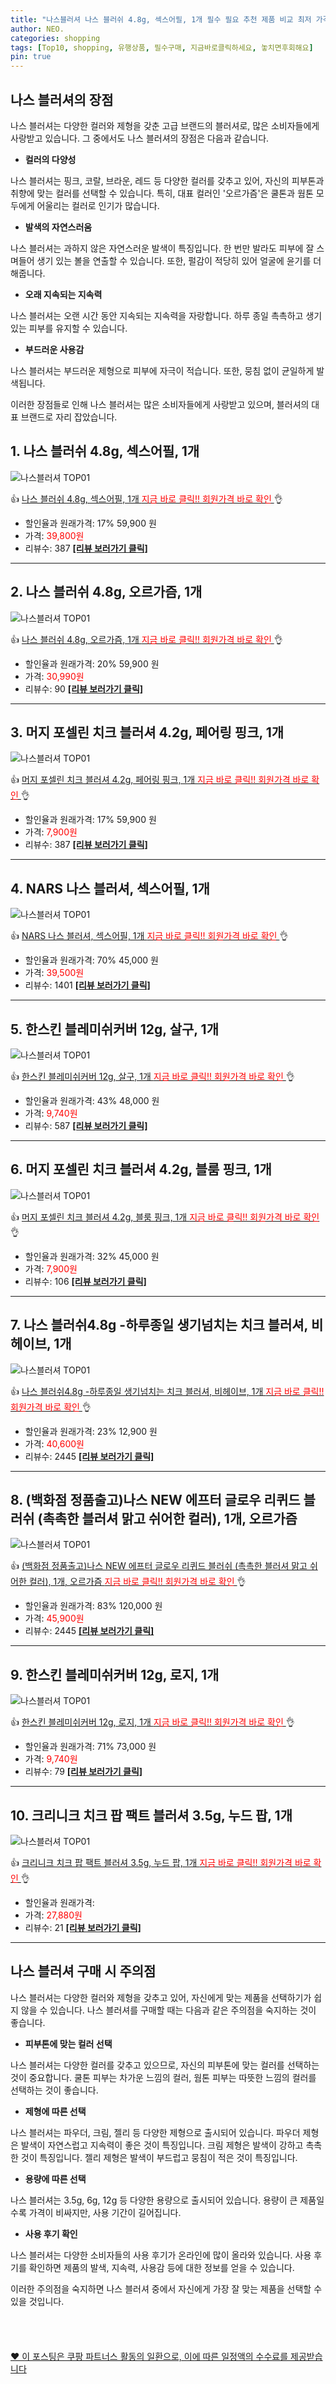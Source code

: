 ```yaml
---
title: "나스블러셔 나스 블러쉬 4.8g, 섹스어필, 1개 필수 필요 추천 제품 비교 최저 가격 비교 장점 구매 후기 구매평"
author: NEO.
categories: shopping
tags: [Top10, shopping, 유행상품, 필수구매, 지금바로클릭하세요, 놓치면후회해요]
pin: true
---
```

## 나스 블러셔의 장점

나스 블러셔는 다양한 컬러와 제형을 갖춘 고급 브랜드의 블러셔로, 많은 소비자들에게 사랑받고 있습니다. 그 중에서도 나스 블러셔의 장점은 다음과 같습니다.

* **컬러의 다양성**

나스 블러셔는 핑크, 코랄, 브라운, 레드 등 다양한 컬러를 갖추고 있어, 자신의 피부톤과 취향에 맞는 컬러를 선택할 수 있습니다. 특히, 대표 컬러인 '오르가즘'은 쿨톤과 웜톤 모두에게 어울리는 컬러로 인기가 많습니다.

* **발색의 자연스러움**

나스 블러셔는 과하지 않은 자연스러운 발색이 특징입니다. 한 번만 발라도 피부에 잘 스며들어 생기 있는 볼을 연출할 수 있습니다. 또한, 펄감이 적당히 있어 얼굴에 윤기를 더해줍니다.

* **오래 지속되는 지속력**

나스 블러셔는 오랜 시간 동안 지속되는 지속력을 자랑합니다. 하루 종일 촉촉하고 생기 있는 피부를 유지할 수 있습니다.

* **부드러운 사용감**

나스 블러셔는 부드러운 제형으로 피부에 자극이 적습니다. 또한, 뭉침 없이 균일하게 발색됩니다.

이러한 장점들로 인해 나스 블러셔는 많은 소비자들에게 사랑받고 있으며, 블러셔의 대표 브랜드로 자리 잡았습니다.

   

## 1. 나스 블러쉬 4.8g, 섹스어필, 1개

![나스블러셔 TOP01](https://thumbnail7.coupangcdn.com/thumbnails/remote/490x490ex/image/vendor_inventory/9a75/df2b27ee7f97b5924170760092818a9635ed7ca378db892cab59ec129e77.jpg)


👍 [나스 블러쉬 4.8g, 섹스어필, 1개 <font color=red> 지금 바로 클릭!! 회원가격 바로 확인 </font> ](https://link.coupang.com/re/AFFSDP?lptag=AF3617701&subid=GithubCoopas&pageKey=4056007&traceid=V0-153&itemId=103774982&vendorItemId=86546487628) 👌 


- 할인율과 원래가격: 17%  59,900   원
- 가격: <span style='color:red'>39,800원</span>
- 리뷰수: 387  [**[리뷰 보러가기 클릭]**](https://link.coupang.com/re/AFFSDP?lptag=AF3617701&subid=GithubCoopas&pageKey=4056007&traceid=V0-153&itemId=103774982&vendorItemId=86546487628)

---


   

## 2. 나스 블러쉬 4.8g, 오르가즘, 1개

![나스블러셔 TOP01](https://thumbnail7.coupangcdn.com/thumbnails/remote/490x490ex/image/vendor_inventory/c673/7086cc4f20c5c6dad9ef3f22b84fb807aa7690c1e1059deb0f552ccb2d10.jpg)


👍 [나스 블러쉬 4.8g, 오르가즘, 1개 <font color=red> 지금 바로 클릭!! 회원가격 바로 확인 </font> ](https://link.coupang.com/re/AFFSDP?lptag=AF3617701&subid=GithubCoopas&pageKey=4056007&traceid=V0-153&itemId=20891429&vendorItemId=85677686651) 👌 


- 할인율과 원래가격: 20%  59,900   원
- 가격: <span style='color:red'>30,990원</span>
- 리뷰수: 90  [**[리뷰 보러가기 클릭]**](https://link.coupang.com/re/AFFSDP?lptag=AF3617701&subid=GithubCoopas&pageKey=4056007&traceid=V0-153&itemId=20891429&vendorItemId=85677686651)

---


   

## 3. 머지 포셀린 치크 블러셔 4.2g, 페어링 핑크, 1개

![나스블러셔 TOP01](https://thumbnail6.coupangcdn.com/thumbnails/remote/490x490ex/image/rs_quotation_api/hwpkkazo/1cb292c50c1f4a499249d887b85e5189.jpg)


👍 [머지 포셀린 치크 블러셔 4.2g, 페어링 핑크, 1개 <font color=red> 지금 바로 클릭!! 회원가격 바로 확인 </font> ](https://link.coupang.com/re/AFFSDP?lptag=AF3617701&subid=GithubCoopas&pageKey=7193954091&traceid=V0-153&itemId=18169540903&vendorItemId=85318974983) 👌 


- 할인율과 원래가격: 17%  59,900   원
- 가격: <span style='color:red'>7,900원</span>
- 리뷰수: 387  [**[리뷰 보러가기 클릭]**](https://link.coupang.com/re/AFFSDP?lptag=AF3617701&subid=GithubCoopas&pageKey=7193954091&traceid=V0-153&itemId=18169540903&vendorItemId=85318974983)

---


   

## 4. NARS 나스 블러셔, 섹스어필, 1개

![나스블러셔 TOP01](https://thumbnail7.coupangcdn.com/thumbnails/remote/490x490ex/image/vendor_inventory/f984/305874eaa8f0a65cfd2a609c7fa2751e0adc93ae56c4172e39cedcab3e58.jpg)


👍 [NARS 나스 블러셔, 섹스어필, 1개 <font color=red> 지금 바로 클릭!! 회원가격 바로 확인 </font> ](https://link.coupang.com/re/AFFSDP?lptag=AF3617701&subid=GithubCoopas&pageKey=7488287840&traceid=V0-153&itemId=105796040&vendorItemId=85263557190) 👌 


- 할인율과 원래가격: 70%  45,000   원
- 가격: <span style='color:red'>39,500원</span>
- 리뷰수: 1401  [**[리뷰 보러가기 클릭]**](https://link.coupang.com/re/AFFSDP?lptag=AF3617701&subid=GithubCoopas&pageKey=7488287840&traceid=V0-153&itemId=105796040&vendorItemId=85263557190)

---


   

## 5. 한스킨 블레미쉬커버 12g, 살구, 1개

![나스블러셔 TOP01](https://thumbnail8.coupangcdn.com/thumbnails/remote/490x490ex/image/retail/images/505309351487685-17833526-6490-4996-86fa-42cfb86e9fe5.jpg)


👍 [한스킨 블레미쉬커버 12g, 살구, 1개 <font color=red> 지금 바로 클릭!! 회원가격 바로 확인 </font> ](https://link.coupang.com/re/AFFSDP?lptag=AF3617701&subid=GithubCoopas&pageKey=25395218&traceid=V0-153&itemId=16756540968&vendorItemId=83938050243) 👌 


- 할인율과 원래가격: 43%  48,000   원
- 가격: <span style='color:red'>9,740원</span>
- 리뷰수: 587  [**[리뷰 보러가기 클릭]**](https://link.coupang.com/re/AFFSDP?lptag=AF3617701&subid=GithubCoopas&pageKey=25395218&traceid=V0-153&itemId=16756540968&vendorItemId=83938050243)

---


   

## 6. 머지 포셀린 치크 블러셔 4.2g, 블룸 핑크, 1개

![나스블러셔 TOP01](https://thumbnail7.coupangcdn.com/thumbnails/remote/490x490ex/image/rs_quotation_api/uj9s6o1i/7d0a49b0ce964ab19fe7be8a3932d28e.jpg)


👍 [머지 포셀린 치크 블러셔 4.2g, 블룸 핑크, 1개 <font color=red> 지금 바로 클릭!! 회원가격 바로 확인 </font> ](https://link.coupang.com/re/AFFSDP?lptag=AF3617701&subid=GithubCoopas&pageKey=7193954091&traceid=V0-153&itemId=18169540901&vendorItemId=85318974950) 👌 


- 할인율과 원래가격: 32%  45,000   원
- 가격: <span style='color:red'>7,900원</span>
- 리뷰수: 106  [**[리뷰 보러가기 클릭]**](https://link.coupang.com/re/AFFSDP?lptag=AF3617701&subid=GithubCoopas&pageKey=7193954091&traceid=V0-153&itemId=18169540901&vendorItemId=85318974950)

---


   

## 7. 나스 블러쉬4.8g -하루종일 생기넘치는 치크 블러셔, 비헤이브, 1개

![나스블러셔 TOP01](https://thumbnail9.coupangcdn.com/thumbnails/remote/490x490ex/image/vendor_inventory/9626/c1b68b3c0da5670abd2b37e48ffdd8be59003fc88662483384fe6a0a10e8.jpg)


👍 [나스 블러쉬4.8g -하루종일 생기넘치는 치크 블러셔, 비헤이브, 1개 <font color=red> 지금 바로 클릭!! 회원가격 바로 확인 </font> ](https://link.coupang.com/re/AFFSDP?lptag=AF3617701&subid=GithubCoopas&pageKey=7488287840&traceid=V0-153&itemId=17821698037&vendorItemId=86546487986) 👌 


- 할인율과 원래가격: 23%  12,900   원
- 가격: <span style='color:red'>40,600원</span>
- 리뷰수: 2445  [**[리뷰 보러가기 클릭]**](https://link.coupang.com/re/AFFSDP?lptag=AF3617701&subid=GithubCoopas&pageKey=7488287840&traceid=V0-153&itemId=17821698037&vendorItemId=86546487986)

---


   

## 8. (백화점 정품출고)나스 NEW 에프터 글로우 리퀴드 블러쉬 (촉촉한 블러셔 맑고 쉬어한 컬러), 1개, 오르가즘

![나스블러셔 TOP01](https://thumbnail8.coupangcdn.com/thumbnails/remote/490x490ex/image/vendor_inventory/3532/1c7dd239d899dd09edcb2d045d4042d7f9cfd5dd9534e10127269ec53f8f.jpeg)


👍 [(백화점 정품출고)나스 NEW 에프터 글로우 리퀴드 블러쉬 (촉촉한 블러셔 맑고 쉬어한 컬러), 1개, 오르가즘 <font color=red> 지금 바로 클릭!! 회원가격 바로 확인 </font> ](https://link.coupang.com/re/AFFSDP?lptag=AF3617701&subid=GithubCoopas&pageKey=7446468799&traceid=V0-153&itemId=19375712673&vendorItemId=86488399088) 👌 


- 할인율과 원래가격: 83%  120,000   원
- 가격: <span style='color:red'>45,900원</span>
- 리뷰수: 2445  [**[리뷰 보러가기 클릭]**](https://link.coupang.com/re/AFFSDP?lptag=AF3617701&subid=GithubCoopas&pageKey=7446468799&traceid=V0-153&itemId=19375712673&vendorItemId=86488399088)

---


   

## 9. 한스킨 블레미쉬커버 12g, 로지, 1개

![나스블러셔 TOP01](https://thumbnail7.coupangcdn.com/thumbnails/remote/490x490ex/image/retail/images/2022/11/17/17/7/52f1daa4-0e5d-4c30-a111-eff53b2b6883.jpg)


👍 [한스킨 블레미쉬커버 12g, 로지, 1개 <font color=red> 지금 바로 클릭!! 회원가격 바로 확인 </font> ](https://link.coupang.com/re/AFFSDP?lptag=AF3617701&subid=GithubCoopas&pageKey=25395218&traceid=V0-153&itemId=16756540975&vendorItemId=83938050264) 👌 


- 할인율과 원래가격: 71%  73,000   원
- 가격: <span style='color:red'>9,740원</span>
- 리뷰수: 79  [**[리뷰 보러가기 클릭]**](https://link.coupang.com/re/AFFSDP?lptag=AF3617701&subid=GithubCoopas&pageKey=25395218&traceid=V0-153&itemId=16756540975&vendorItemId=83938050264)

---


   

## 10. 크리니크 치크 팝 팩트 블러셔 3.5g, 누드 팝, 1개

![나스블러셔 TOP01](https://thumbnail10.coupangcdn.com/thumbnails/remote/490x490ex/image/retail/images/2615339144607332-999451c0-f6ca-41ce-a799-aad30b1fb2b9.jpg)


👍 [크리니크 치크 팝 팩트 블러셔 3.5g, 누드 팝, 1개 <font color=red> 지금 바로 클릭!! 회원가격 바로 확인 </font> ](https://link.coupang.com/re/AFFSDP?lptag=AF3617701&subid=GithubCoopas&pageKey=5694559996&traceid=V0-153&itemId=8018093029&vendorItemId=75306833054) 👌 


- 할인율과 원래가격: 
- 가격: <span style='color:red'>27,880원</span>
- 리뷰수: 21  [**[리뷰 보러가기 클릭]**](https://link.coupang.com/re/AFFSDP?lptag=AF3617701&subid=GithubCoopas&pageKey=5694559996&traceid=V0-153&itemId=8018093029&vendorItemId=75306833054)

---
## 나스 블러셔 구매 시 주의점

나스 블러셔는 다양한 컬러와 제형을 갖추고 있어, 자신에게 맞는 제품을 선택하기가 쉽지 않을 수 있습니다. 나스 블러셔를 구매할 때는 다음과 같은 주의점을 숙지하는 것이 좋습니다.

* **피부톤에 맞는 컬러 선택**

나스 블러셔는 다양한 컬러를 갖추고 있으므로, 자신의 피부톤에 맞는 컬러를 선택하는 것이 중요합니다. 쿨톤 피부는 차가운 느낌의 컬러, 웜톤 피부는 따뜻한 느낌의 컬러를 선택하는 것이 좋습니다.

* **제형에 따른 선택**

나스 블러셔는 파우더, 크림, 젤리 등 다양한 제형으로 출시되어 있습니다. 파우더 제형은 발색이 자연스럽고 지속력이 좋은 것이 특징입니다. 크림 제형은 발색이 강하고 촉촉한 것이 특징입니다. 젤리 제형은 발색이 부드럽고 뭉침이 적은 것이 특징입니다.

* **용량에 따른 선택**

나스 블러셔는 3.5g, 6g, 12g 등 다양한 용량으로 출시되어 있습니다. 용량이 큰 제품일수록 가격이 비싸지만, 사용 기간이 길어집니다.

* **사용 후기 확인**

나스 블러셔는 다양한 소비자들의 사용 후기가 온라인에 많이 올라와 있습니다. 사용 후기를 확인하면 제품의 발색, 지속력, 사용감 등에 대한 정보를 얻을 수 있습니다.

이러한 주의점을 숙지하면 나스 블러셔 중에서 자신에게 가장 잘 맞는 제품을 선택할 수 있을 것입니다.<br><br><br><br><br> [ ❤  이 포스팅은 쿠팡 파트너스 활동의 일환으로, 이에 따른 일정액의 수수료를 제공받습니다](https://link.coupang.com/a/bcEFyh)